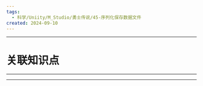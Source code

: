 ```yaml
---
tags:
  - 科学/Uniity/M_Studio/勇士传说/45-序列化保存数据文件
created: 2024-09-10
---
```


---
# 关联知识点



---




---
